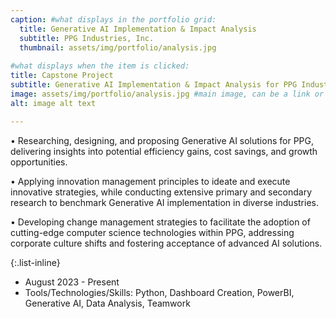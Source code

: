 ```yaml
---
caption: #what displays in the portfolio grid:
  title: Generative AI Implementation & Impact Analysis
  subtitle: PPG Industries, Inc.
  thumbnail: assets/img/portfolio/analysis.jpg
  
#what displays when the item is clicked:
title: Capstone Project
subtitle: Generative AI Implementation & Impact Analysis for PPG Industries, Inc.
image: assets/img/portfolio/analysis.jpg #main image, can be a link or a file in assets/img/portfolio
alt: image alt text

---
```


•	Researching, designing, and proposing Generative AI solutions for PPG, delivering insights into potential efficiency gains, cost savings, and growth opportunities. 

•	Applying innovation management principles to ideate and execute innovative strategies, while conducting extensive primary and secondary research to benchmark Generative AI implementation in diverse industries.

•	Developing change management strategies to facilitate the adoption of cutting-edge computer science technologies within PPG, addressing corporate culture shifts and fostering acceptance of advanced AI solutions.




{:.list-inline} 
- August 2023 - Present
- Tools/Technologies/Skills: Python, Dashboard Creation, PowerBI, Generative AI, Data Analysis, Teamwork


